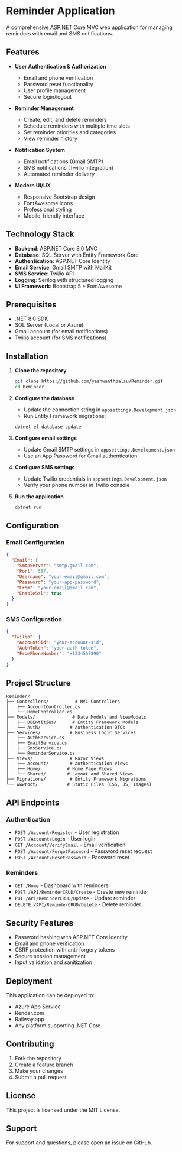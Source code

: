 # Reminder Application

A comprehensive ASP.NET Core MVC web application for managing reminders with email and SMS notifications.

## Features

- **User Authentication & Authorization**
  - Email and phone verification
  - Password reset functionality
  - User profile management
  - Secure login/logout

- **Reminder Management**
  - Create, edit, and delete reminders
  - Schedule reminders with multiple time slots
  - Set reminder priorities and categories
  - View reminder history

- **Notification System**
  - Email notifications (Gmail SMTP)
  - SMS notifications (Twilio integration)
  - Automated reminder delivery

- **Modern UI/UX**
  - Responsive Bootstrap design
  - FontAwesome icons
  - Professional styling
  - Mobile-friendly interface

## Technology Stack

- **Backend**: ASP.NET Core 8.0 MVC
- **Database**: SQL Server with Entity Framework Core
- **Authentication**: ASP.NET Core Identity
- **Email Service**: Gmail SMTP with MailKit
- **SMS Service**: Twilio API
- **Logging**: Serilog with structured logging
- **UI Framework**: Bootstrap 5 + FontAwesome

## Prerequisites

- .NET 8.0 SDK
- SQL Server (Local or Azure)
- Gmail account (for email notifications)
- Twilio account (for SMS notifications)

## Installation

1. **Clone the repository**
   ```bash
   git clone https://github.com/yashwanthpalsu/Reminder.git
   cd Reminder
   ```

2. **Configure the database**
   - Update the connection string in `appsettings.Development.json`
   - Run Entity Framework migrations:
   ```bash
   dotnet ef database update
   ```

3. **Configure email settings**
   - Update Gmail SMTP settings in `appsettings.Development.json`
   - Use an App Password for Gmail authentication

4. **Configure SMS settings**
   - Update Twilio credentials in `appsettings.Development.json`
   - Verify your phone number in Twilio console

5. **Run the application**
   ```bash
   dotnet run
   ```

## Configuration

### Email Configuration
```json
{
  "Email": {
    "SmtpServer": "smtp.gmail.com",
    "Port": 587,
    "Username": "your-email@gmail.com",
    "Password": "your-app-password",
    "From": "your-email@gmail.com",
    "EnableSsl": true
  }
}
```

### SMS Configuration
```json
{
  "Twilio": {
    "AccountSid": "your-account-sid",
    "AuthToken": "your-auth-token",
    "FromPhoneNumber": "+1234567890"
  }
}
```

## Project Structure

```
Reminder/
├── Controllers/          # MVC Controllers
│   ├── AccountController.cs
│   └── HomeController.cs
├── Models/              # Data Models and ViewModels
│   ├── DBEntities/      # Entity Framework Models
│   └── Auth/           # Authentication DTOs
├── Services/           # Business Logic Services
│   ├── AuthService.cs
│   ├── EmailService.cs
│   ├── SmsService.cs
│   └── ReminderService.cs
├── Views/              # Razor Views
│   ├── Account/        # Authentication Views
│   ├── Home/          # Home Page Views
│   └── Shared/        # Layout and Shared Views
├── Migrations/         # Entity Framework Migrations
└── wwwroot/           # Static Files (CSS, JS, Images)
```

## API Endpoints

### Authentication
- `POST /Account/Register` - User registration
- `POST /Account/Login` - User login
- `GET /Account/VerifyEmail` - Email verification
- `POST /Account/ForgotPassword` - Password reset request
- `POST /Account/ResetPassword` - Password reset

### Reminders
- `GET /Home` - Dashboard with reminders
- `POST /API/ReminderCRUD/Create` - Create new reminder
- `PUT /API/ReminderCRUD/Update` - Update reminder
- `DELETE /API/ReminderCRUD/Delete` - Delete reminder

## Security Features

- Password hashing with ASP.NET Core Identity
- Email and phone verification
- CSRF protection with anti-forgery tokens
- Secure session management
- Input validation and sanitization

## Deployment

This application can be deployed to:
- Azure App Service
- Render.com
- Railway.app
- Any platform supporting .NET Core

## Contributing

1. Fork the repository
2. Create a feature branch
3. Make your changes
4. Submit a pull request

## License

This project is licensed under the MIT License.

## Support

For support and questions, please open an issue on GitHub. 
